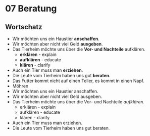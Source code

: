 # 07 Beratung

## Wortschatz

* Wir möchten uns ein Haustier **anschaffen**.
* Wir möchten aber nicht viel Geld **ausgeben**.
* Das Tierheim möchte uns über die **Vor- und Nachteile** aufklären.
  * **erklären** - explain
  * **aufklären** - educate
  * **klären** - clarify
* Auch ein Tier muss man **erziehen**.
* Die Leute vom Tierheim haben uns gut **beraten**.
* Das Futter kommt nicht auf einen Teller, es kommt in einen Napf.
* Möhren
* Wir möchten uns ein Haustier anschaffen.
* Wir möchten aber nicht viel Geld ausgeben.
* Das Tierheim möchte uns über die Vor- und Nachteile _aufklären_.
  * erklären - explain
  * aufklären - educate
  * klären - clarify
* Auch ein Tier muss man erziehen.
* Die Leute vom Tierheim haben uns gut beraten.
